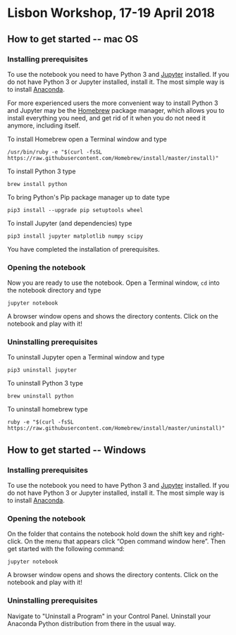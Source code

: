 # Lisbon Workshop, 17-19 April 2018


## How to get started -- mac OS

### Installing prerequisites

To use the notebook you need to have Python 3 and [Jupyter](https://jupyter.org) installed. If you do not have Python 3
or Jupyter installed, install it. The most simple way is to install [Anaconda](https://www.anaconda.com).

For more experienced users the more convenient way to install Python 3 and Jupyter may be the [Homebrew](https://brew.sh)
package manager, which allows you to install everything you need, and get rid of it when you do not need it anymore,
including itself.

To install Homebrew open a Terminal window and type

    /usr/bin/ruby -e "$(curl -fsSL https://raw.githubusercontent.com/Homebrew/install/master/install)"

To install Python 3 type

    brew install python

To bring Python's Pip package manager up to date type

    pip3 install --upgrade pip setuptools wheel

To install Jupyter (and dependencies) type

    pip3 install jupyter matplotlib numpy scipy

You have completed the installation of prerequisites.

### Opening the notebook

Now you are ready to use the notebook. Open a Terminal window, `cd` into the notebook directory and type

    jupyter notebook

A browser window opens and shows the directory contents. Click on the notebook and play with it!

### Uninstalling prerequisites
 
To uninstall Jupyter open a Terminal window and type

    pip3 uninstall jupyter

To uninstall Python 3 type

    brew uninstall python

To uninstall homebrew type

    ruby -e "$(curl -fsSL https://raw.githubusercontent.com/Homebrew/install/master/uninstall)"

## How to get started -- Windows

### Installing prerequisites

To use the notebook you need to have Python 3 and [Jupyter](https://jupyter.org) installed. If you do not have Python 3
or Jupyter installed, install it. The most simple way is to install [Anaconda](https://www.anaconda.com).

### Opening the notebook

On the folder that contains the notebook hold down the shift key and right-click. On the menu that appears click “Open command window here”. Then get started with the following command:

	jupyter notebook

A browser window opens and shows the directory contents. Click on the notebook and play with it!

### Uninstalling prerequisites

Navigate to "Uninstall a Program" in your Control Panel. Uninstall your Anaconda Python distribution from there in the usual way. 
